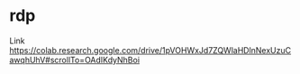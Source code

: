# rdp

Link 
https://colab.research.google.com/drive/1pVOHWxJd7ZQWlaHDlnNexUzuCawqhUhV#scrollTo=OAdIKdyNhBoi
